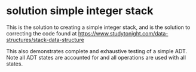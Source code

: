 # solution simple integer stack

This is the solution to creating a simple integer stack,
and is the solution to correcting the code found at
https://www.studytonight.com/data-structures/stack-data-structure

This also demonstrates complete and exhaustive testing of a simple ADT.
Note all ADT states are accounted for and all operations are used with all states.
